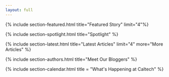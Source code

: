 ```yaml
---
layout: full
---
```


{% include section-featured.html title="Featured Story" limit="4"%}

{% include section-spotlight.html title="Spotlight" %}

{% include section-latest.html title="Latest Articles" limit="4" more="More Articles" %}

{% include section-authors.html title="Meet Our Bloggers" %}

{% include section-calendar.html title = "What's Happening at Caltech" %}